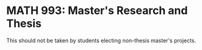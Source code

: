 # MATH 993: Master's Research and Thesis

This should not be taken by students electing non-thesis master's projects.